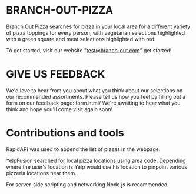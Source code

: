# BRANCH-OUT-PIZZA

Branch Out Pizza searches for pizza in your local area for a different variety of pizza toppings for every person, with vegetarian selections highlighted with a green square and meat selections highlighted with red. 

To get started, visit our website "test@branch-out.com" get started!

# GIVE US FEEDBACK

We'd love to hear from you about what you think about our selections on our recommended assortments. Please tell us how you feel by filling out a form on our feedback page: form.html/ We're awaiting to hear what you think and hope you'll come visit again soon!



# Contributions and tools
RapidAPI was used to append the list of pizzas in the webpage.

YelpFusion searched for local pizza locations using area code. Depending where the user's location is Yelp would use his location to pinpoint various pizzeria locations near them.

For server-side scripting and networking Node.js is recommended.